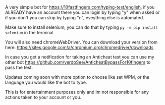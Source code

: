 A very simple bot for https://10fastfingers.com/typing-test/english, if you ALREADY have an account there you can login by typing "y" when asked or if you don't you can skip by typing "n", eveything else is automated.

Make sure to install selenium, you can do that by typing ```py -m pip install selenium``` in the terminal.

You will also need chromeWebDriver. You can download your version from here: https://sites.google.com/a/chromium.org/chromedriver/downloads

In case you get a notification for taking an Anticheat test you can use my other bot https://github.com/verdoSee/AnticheatBypassFor10fingers to pass the test.

Updates coming soon with more option to choose like set WPM, or the language you would like the bot to type.

This is for entertainment purposes only and im not responsible for any actions taken to your account or you.
